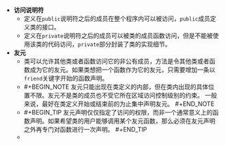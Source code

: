 - **访问说明符**
	- 定义在`public`说明符之后的成员在整个程序内可以被访问，`public`成员定义类的接口。
	- 定义在`private`说明符之后的成员可以被类的成员函数访问，但是不能被使用该类的代码访问，`private`部分封装了类的实现细节。
- **友元**
	- 类可以允许其他类或者函数访问它的非公有成员，方法是令其他类或者函数成为它的友元。如果类想把一个函数作为它的友元，只需要增加一条以`friend`关键字开始的函数声明。
	- #+BEGIN_NOTE
	  友元只能出现在类定义的内部，但在类内出现的具体位置不限。友元不是类的成员也不受它所在区域访问控制级别的约束。
	  一般来说，最好在类定义开始或结束前的为止集中声明友元。
	  #+END_NOTE
	- #+BEGIN_TIP
	  友元声明仅仅指定了访问的权限，而非一个通常意义上的函数声明。如果希望类的用户能够调用某个友元函数，那么必须在友元声明之外再专门对函数进行一次声明。
	  #+END_TIP
	-
